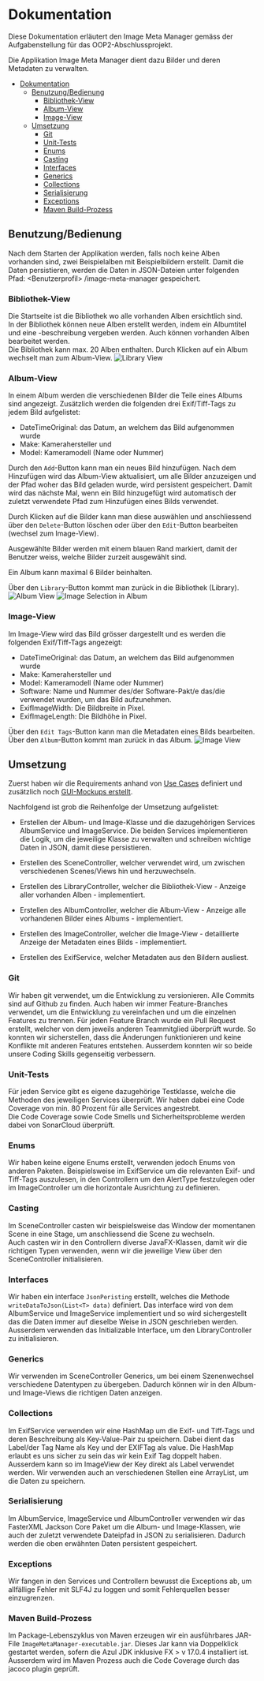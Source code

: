 # Dokumentation

Diese Dokumentation erläutert den Image Meta Manager gemäss der Aufgabenstellung für das OOP2-Abschlussprojekt.

Die Applikation Image Meta Manager dient dazu Bilder und deren Metadaten zu verwalten.

<!-- TOC -->

* [Dokumentation](#dokumentation)
  * [Benutzung/Bedienung](#benutzungbedienung)
    * [Bibliothek-View](#bibliothek-view)
    * [Album-View](#album-view)
    * [Image-View](#image-view)
  * [Umsetzung](#umsetzung)
    * [Git](#git)
    * [Unit-Tests](#unit-tests)
    * [Enums](#enums)
    * [Casting](#casting)
    * [Interfaces](#interfaces)
    * [Generics](#generics)
    * [Collections](#collections)
    * [Serialisierung](#serialisierung)
    * [Exceptions](#exceptions)
    * [Maven Build-Prozess](#maven-build-prozess)

<!-- TOC -->

## Benutzung/Bedienung

Nach dem Starten der Applikation werden, falls noch keine Alben vorhanden sind, zwei Beispielalben mit Beispielbildern
erstellt.
Damit die Daten persistieren, werden die Daten in JSON-Dateien unter folgenden Pfad: \<Benutzerprofil>
/image-meta-manager gespeichert.

### Bibliothek-View

Die Startseite ist die Bibliothek wo alle vorhanden Alben ersichtlich sind.  
In der Bibliothek können neue Alben erstellt werden, indem ein Albumtitel und eine -beschreibung vergeben werden. Auch
können vorhanden Alben bearbeitet werden.  
Die Bibliothek kann max. 20 Alben enthalten.
Durch Klicken auf ein Album wechselt man zum Album-View.
![Library View](./images/library-view.JPG)

### Album-View

In einem Album werden die verschiedenen Bilder die Teile eines Albums sind angezeigt.
Zusätzlich werden die folgenden drei Exif/Tiff-Tags zu jedem Bild aufgelistet:

- DateTimeOriginal: das Datum, an welchem das Bild aufgenommen wurde
- Make: Kamerahersteller und
- Model: Kameramodell (Name oder Nummer)

Durch den `Add`-Button kann man ein neues Bild hinzufügen.
Nach dem Hinzufügen wird das Album-View aktualisiert, um alle Bilder anzuzeigen und der Pfad woher das Bild geladen
wurde, wird persistent gespeichert. Damit wird das nächste Mal, wenn ein Bild hinzugefügt wird automatisch der zuletzt
verwendete Pfad zum Hinzufügen eines Bilds verwendet.

Durch Klicken auf die Bilder kann man diese auswählen und anschliessend über den `Delete`-Button löschen oder über
den `Edit`-Button bearbeiten (wechsel zum Image-View).

Ausgewählte Bilder werden mit einem blauen Rand markiert, damit der Benutzer weiss, welche Bilder zurzeit ausgewählt
sind.

Ein Album kann maximal 6 Bilder beinhalten.

Über den `Library`-Button kommt man zurück in die Bibliothek (Library).
![Album View](./images/album-view.JPG)
![Image Selection in Album](./images/select-images.JPG)

### Image-View
Im Image-View wird das Bild grösser dargestellt und es werden die folgenden Exif/Tiff-Tags angezeigt:
- DateTimeOriginal: das Datum, an welchem das Bild aufgenommen wurde
- Make: Kamerahersteller und
- Model: Kameramodell (Name oder Nummer)
- Software: Name und Nummer des/der Software-Pakt/e das/die verwendet wurden, um das Bild aufzunehmen.
- ExifImageWidth: Die Bildbreite in Pixel.
- ExifImageLength: Die Bildhöhe in Pixel.

Über den `Edit Tags`-Button kann man die Metadaten eines Bilds bearbeiten.
Über den `Album`-Button kommt man zurück in das Album.
![Image View](./images/image-view.JPG)

## Umsetzung

Zuerst haben wir die Requirements anhand von [Use Cases](https://github.com/joshua-lehmann/ImageMetaManager/blob/main/Documentation/UseCase.md) definiert und zusätzlich noch [GUI-Mockups erstellt](https://github.com/joshua-lehmann/ImageMetaManager/blob/main/Documentation/gui.md).

Nachfolgend ist grob die Reihenfolge der Umsetzung aufgelistet:

- Erstellen der Album- und Image-Klasse und die dazugehörigen Services AlbumService und ImageService.
  Die beiden Services implementieren die Logik, um die jeweilige Klasse zu verwalten und schreiben wichtige Daten in
  JSON, damit diese persistieren.

- Erstellen des SceneController, welcher verwendet wird, um zwischen verschiedenen Scenes/Views hin und herzuwechseln.

- Erstellen des LibraryController, welcher die Bibliothek-View - Anzeige aller vorhanden Alben - implementiert.

- Erstellen des AlbumController, welcher die Album-View - Anzeige alle vorhandenen Bilder eines Albums - implementiert.

- Erstellen des ImageController, welcher die Image-View - detaillierte Anzeige der Metadaten eines Bilds -
  implementiert.

- Erstellen des ExifService, welcher Metadaten aus den Bildern ausliest.

### Git

Wir haben git verwendet, um die Entwicklung zu versionieren. Alle Commits sind auf Github zu finden. Auch haben wir
immer Feature-Branches verwendet, um die Entwicklung zu vereinfachen und um die einzelnen Features zu trennen.
Für jeden Feature Branch wurde ein Pull Request erstellt, welcher von dem jeweils anderen Teammitglied überprüft wurde.
So konnten wir sicherstellen, dass die Änderungen funktionieren und keine Konflikte mit anderen Features entstehen.
Ausserdem konnten wir so beide unsere Coding Skills gegenseitig verbessern.

### Unit-Tests

Für jeden Service gibt es eigene dazugehörige Testklasse, welche die Methoden des jeweiligen Services überprüft. Wir
haben dabei eine Code Coverage von min. 80 Prozent für alle Services angestrebt.  
Die Code Coverage sowie Code Smells und Sicherheitsprobleme werden dabei von SonarCloud überprüft.

### Enums

Wir haben keine eigene Enums erstellt, verwenden jedoch Enums von anderen Paketen. Beispielsweise im ExifService um die
relevanten Exif- und Tiff-Tags auszulesen, in den Controllern um den AlertType festzulegen oder im ImageController um
die horizontale Ausrichtung zu definieren.

### Casting

Im SceneController casten wir beispielsweise das Window der momentanen Scene in eine Stage, um anschliessend die Scene
zu
wechseln.  
Auch casten wir in den Controllern diverse JavaFX-Klassen, damit wir die richtigen Typen verwenden, wenn wir die
jeweilige View über den SceneController initialisieren.

### Interfaces

Wir haben ein interface `JsonPeristing` erstellt, welches die Methode `writeDataToJson(List<T> data)` definiert. Das
interface wird von dem AlbumService und ImageService implementiert und so wird sichergestellt das die Daten immer auf
dieselbe Weise in JSON geschrieben werden.
Ausserdem verwenden das Initializable Interface, um den LibraryController zu initialisieren.

### Generics

Wir verwenden im SceneController Generics, um bei einem Szenenwechsel verschiedene Datentypen zu übergeben. Dadurch
können wir in den Album- und Image-Views die richtigen Daten anzeigen.

### Collections

Im ExifService verwenden wir eine HashMap um die Exif- und Tiff-Tags und deren Beschreibung als Key-Value-Pair zu
speichern. Dabei dient das Label/der Tag Name als Key und der EXIFTag als value. Die HashMap erlaubt es uns sicher zu
sein das wir kein Exif Tag doppelt haben. Ausserdem kann so im ImageView der Key direkt als Label verwendet werden.
Wir verwenden auch an verschiedenen Stellen eine ArrayList, um die Daten zu speichern.

### Serialisierung

Im AlbumService, ImageService und AlbumController verwenden wir das FasterXML Jackson Core Paket um die Album- und
Image-Klassen, wie auch der zuletzt verwendete Dateipfad in JSON zu serialisieren. Dadurch werden die oben erwähnten
Daten persistent gespeichert.

### Exceptions

Wir fangen in den Services und Controllern bewusst die Exceptions ab, um allfällige Fehler mit SLF4J zu loggen und somit
Fehlerquellen besser einzugrenzen.

### Maven Build-Prozess

Im Package-Lebenszyklus von Maven erzeugen wir ein ausführbares JAR-File `ImageMetaManager-executable.jar`. Dieses Jar
kann via Doppelklick gestartet werden, sofern die Azul JDK inklusive FX > v 17.0.4 installiert ist.
Ausserdem wird im Maven Prozess auch die Code Coverage durch das jacoco plugin geprüft.

